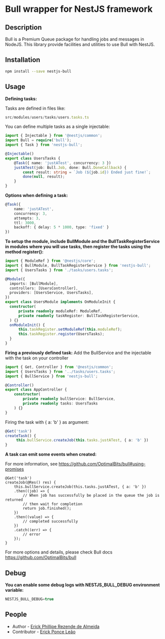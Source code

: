 # Bull wrapper for NestJS framework

## Description

Bull is a Premium Queue package for handling jobs and messages in NodeJS.
This library provide facilities and utilities to use Bull with NestJS.

## Installation

```bash
npm install --save nestjs-bull
```

## Usage

**Defining tasks:**

Tasks are defined in files like:

```TypeScript
src/modules/users/tasks/users.tasks.ts
```

You can define multiple tasks as a single injectable:

```TypeScript
import { Injectable } from '@nestjs/common';
import Bull = require('bull');
import { Task } from 'nestjs-bull';

@Injectable()
export class UsersTasks {
    @Task({ name: 'justATest', concurrency: 3 })
    justATest(job: Bull.Job, done: Bull.DoneCallback) {
        const result: string = `Job (${job.id}) Ended just fine!`;
        done(null, result);
    }
}
```

**Options when defining a task:**

```TypeScript
@Task({
    name: 'justATest',
    concurrency: 3,
    attempts: 3,
    ttl: 3000,
    backoff: { delay: 5 * 1000, type: 'fixed' }
})
```

**To setup the module, include BullModule and the BullTaskRegisterService in modules where you will use tasks, then register the tasks using the method register():**

```TypeScript
import { ModuleRef } from '@nestjs/core';
import { BullModule, BullTaskRegisterService } from 'nestjs-bull';
import { UsersTasks } from './tasks/users.tasks';

@Module({
  imports: [BullModule],
  controllers: [UsersController],
  providers: [UsersService, UsersTasks],
})
export class UsersModule implements OnModuleInit {
  constructor(
      private readonly moduleRef: ModuleRef,
      private readonly taskRegister: BullTaskRegisterService,
  ) {}
  onModuleInit() {
      this.taskRegister.setModuleRef(this.moduleRef);
      this.taskRegister.register(UsersTasks);
  }
}
```

**Firing a previously defined task:**
Add the BullService and the injectable with the task on your controller

```TypeScript
import { Get, Controller } from '@nestjs/common';
import { UsersTasks } from '../tasks/users.tasks';
import { BullService } from 'nestjs-bull';

@Controller()
export class AppController {
    constructor(
        private readonly bullService: BullService,
        private readonly tasks: UsersTasks
    ) {}
}
```

Firing the task with { a: 'b' } as argument:

```TypeScript
@Get('task')
createTask() {
     this.bullService.createJob(this.tasks.justATest, { a: 'b' })
}
```

**A task can emit some events when created:**

For more information, see <https://github.com/OptimalBits/bull#using-promises>

```node
@Get('task')
createJob(@Res() res) {
    this.bullService.createJob(this.tasks.justATest, { a: 'b' })
    .then((job) => {
        // When job has successfully be placed in the queue the job is returned
        // then wait for completion
        return job.finished();
    })
    .then((value) => {
        // completed successfully
    })
    .catch((err) => {
        // error
    });
}
```

For more options and details, please check Bull docs <https://github.com/OptimalBits/bull>

## Debug

**You can enable some debug logs with NESTJS_BULL_DEBUG environment variable:**

```TypeScript
NESTJS_BULL_DEBUG=true
```

## People

- Author - [Erick Phillipe Rezende de Almeida](https://github.com/ephillipe)
- Contributor - [Erick Ponce Leão](https://github.com/erickponce)
